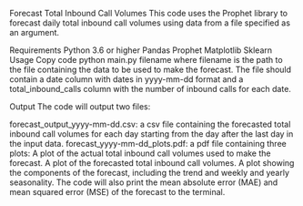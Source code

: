 Forecast Total Inbound Call Volumes
This code uses the Prophet library to forecast daily total inbound call volumes using data from a file specified as an argument.

Requirements
Python 3.6 or higher
Pandas
Prophet
Matplotlib
Sklearn
Usage
Copy code
python main.py filename
where filename is the path to the file containing the data to be used to make the forecast. The file should contain a date column with dates in yyyy-mm-dd format and a total_inbound_calls column with the number of inbound calls for each date.

Output
The code will output two files:

forecast_output_yyyy-mm-dd.csv: a csv file containing the forecasted total inbound call volumes for each day starting from the day after the last day in the input data.
forecast_yyyy-mm-dd_plots.pdf: a pdf file containing three plots:
A plot of the actual total inbound call volumes used to make the forecast.
A plot of the forecasted total inbound call volumes.
A plot showing the components of the forecast, including the trend and weekly and yearly seasonality.
The code will also print the mean absolute error (MAE) and mean squared error (MSE) of the forecast to the terminal.
